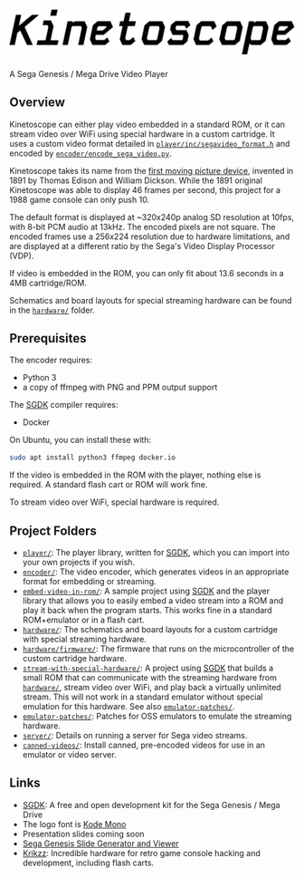 <h1>
  <picture>
    <source media="(prefers-color-scheme: dark)" srcset="logo-dark.svg">
    <source media="(prefers-color-scheme: light)" srcset="logo.svg">
    <img alt="Kinetoscope Logo" src="logo.svg">
  </picture>
</h1>

A Sega Genesis / Mega Drive Video Player


## Overview

Kinetoscope can either play video embedded in a standard ROM, or it can stream
video over WiFi using special hardware in a custom cartridge.  It uses a custom
video format detailed in
[`player/inc/segavideo_format.h`](player/inc/segavideo_format.h) and encoded by
[`encoder/encode_sega_video.py`](encoder/encode_sega_video.py).

Kinetoscope takes its name from the [first moving picture
device](https://www.britannica.com/technology/Kinetoscope), invented in 1891 by
Thomas Edison and William Dickson.  While the 1891 original Kinetoscope was
able to display 46 frames per second, this project for a 1988 game console can
only push 10.

The default format is displayed at ~320x240p analog SD resolution at 10fps,
with 8-bit PCM audio at 13kHz.  The encoded pixels are not square.  The encoded
frames use a 256x224 resolution due to hardware limitations, and are displayed
at a different ratio by the Sega's Video Display Processor (VDP).

If video is embedded in the ROM, you can only fit about 13.6 seconds in a 4MB
cartridge/ROM.

Schematics and board layouts for special streaming hardware can be found in the
[`hardware/`](hardware/) folder.


## Prerequisites

The encoder requires:
 - Python 3
 - a copy of ffmpeg with PNG and PPM output support

The [SGDK][] compiler requires:
 - Docker

On Ubuntu, you can install these with:

```sh
sudo apt install python3 ffmpeg docker.io
```

If the video is embedded in the ROM with the player, nothing else is required.
A standard flash cart or ROM will work fine.

To stream video over WiFi, special hardware is required.


## Project Folders

 - [`player/`](player/): The player library, written for [SGDK][], which you
   can import into your own projects if you wish.
 - [`encoder/`](encoder/): The video encoder, which generates videos in an
   appropriate format for embedding or streaming.
 - [`embed-video-in-rom/`](embed-video-in-rom/): A sample project using
   [SGDK][] and the player library that allows you to easily embed a video
   stream into a ROM and play it back when the program starts.  This works fine
   in a standard ROM+emulator or in a flash cart.
 - [`hardware/`](hardware/): The schematics and board layouts for a custom
   cartridge with special streaming hardware.
 - [`hardware/firmware/`](hardware/firmware/): The firmware that runs on the microcontroller of the custom cartridge hardware.
 - [`stream-with-special-hardware/`](stream-with-special-hardware/): A project
   using [SGDK][] that builds a small ROM that can communicate with the
   streaming hardware from [`hardware/`](hardware/), stream video over WiFi,
   and play back a virtually unlimited stream.  This will not work in a
   standard emulator without special emulation for this hardware.  See also
   [`emulator-patches/`](emulator-patches/).
 - [`emulator-patches/`](emulator-patches/): Patches for OSS emulators to
   emulate the streaming hardware.
 - [`server/`](server/): Details on running a server for Sega video streams.
 - [`canned-videos/`](canned-videos/): Install canned, pre-encoded videos for
   use in an emulator or video server.


## Links

 - [SGDK][]: A free and open development kit for the Sega Genesis / Mega Drive
 - The logo font is [Kode Mono](https://kodemono.com/)
 - Presentation slides coming soon
 - [Sega Genesis Slide Generator and Viewer](https://github.com/joeyparrish/sega-slides/)
 - [Krikzz](https://krikzz.com/our-products/cartridges/): Incredible hardware
   for retro game console hacking and development, including flash carts.


[SGDK]: https://github.com/Stephane-D/SGDK

